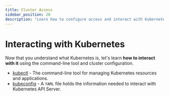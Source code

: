 ```yaml
---
title: Cluster Access
sidebar_position: 20
description: "Learn how to configure access and interact with Kubernetes clusters using kubeconfig and kubectl."
---
```


# Interacting with Kubernetes

Now that you understand what Kubernetes is, let's learn **how to interact with it** using the command-line tool and cluster configuration.

- [kubectl](./kubectl) - The command-line tool for managing Kubernetes resources and applications.
- [kubeconfig](./kubeconfig) - A `YAML` file holds the information needed to interact with Kubernetes API Server. 